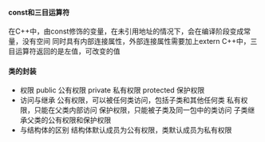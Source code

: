 #### const和三目运算符
在C++中，由const修饰的变量，在未引用地址的情况下，会在编译阶段变成常量，没有空间
同时具有内部连接属性，外部连接属性需要加上extern
C++中，三目运算符返回的是左值，可改变的值
#### 类的封装
* 权限
public 公有权限
private 私有权限
protected 保护权限
* 访问与继承
公有权限，可以被任何类访问，包括子类和其他任何类
私有权限，只能在父类内部访问
保护权限，只能被子类及同一包中的类访问
子类继承父类的公有权限和保护权限
* 与结构体的区别
结构体默认成员为公有权限，类默认成员为私有权限
#### 